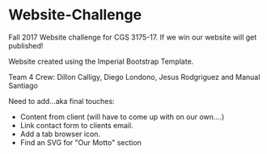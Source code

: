 # Website-Challenge
Fall 2017 Website challenge for CGS 3175-17. If we win our website will get published!

Website created using the Imperial Bootstrap Template. 

Team 4 Crew: Dillon Calligy, Diego Londono, Jesus Rodgriguez and Manual Santiago 

Need to add...aka final touches:
- Content from client (will have to come up with on our own....)
- Link contact form to clients email.
- Add a tab browser icon.
- Find an SVG for "Our Motto" section
